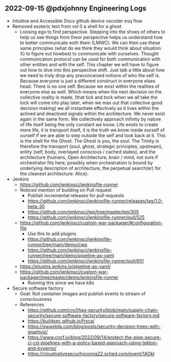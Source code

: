 ## 2022-09-15 @pdxjohnny Engineering Logs

- Intuitive and Accessible Docs github device vscoder esq flow
- Removed esoteric text from vol 0 a shell for a ghost
  - Loosing ego to find perspective. Stepping into the shoes of others to help us see things from theor perspective helps us understand how to better communicate eoth them (LMWC). We can then use these same principles (what do we think they would think about situation X) to figure out howbest to communicate with ourselves. Thought communication protocol can be used for both communication with other entities and with the self. This chapter we will have to figure out how to dive into this perspective shift. Just talk a little about how we need to truly drop any preconceived notions of who the self is. Because everyone is just a different construct in everyone elses head. There is no one self. Because we exist within the realities of everyone else as well. Which means when the next decision on the collective reality is made, (that tick and tock when we all take the lock will come into play later, when we max out that collective good decision making) we all instantiate effectively as it lives within the actived and deactived signals within the architecture. We never exist again in the same form. We collectively approach infinity by nature of life itself being the only constant we know. Life exists to create more life, it is transport itself, it is the truth we know inside ourself of ourself if we are able to step outside the self and look back at it. This is the shell for the Ghost. The Ghost is you, the soul. The Trinity is therefore the transport (soul, ghost, strategic principles, upstream), entity (self, body, overlayed conscious / cached states), and the architecture (humans, Open Architecture, brain / mind, not sure if orchestrator fits here; possibly when orchestration is bound by underlying description of architecture, the perpetual search(er) for the cleanest architecture: Alice).
- Jenkins
  - https://github.com/jenkinsci/jenkinsfile-runner
  - Noticed mention of building on Pull request
    - Publish incremental releases for pull requests
    - https://github.com/jenkinsci/jenkinsfile-runner/releases/tag/1.0-beta-30
    - https://github.com/jenkinsci/jep/tree/master/jep/305
    - https://github.com/jenkinsci/jenkinsfile-runner/pull/525
  - https://github.com/jenkinsci/custom-war-packager/#configuration-file
    - Use this to add plugins
    - https://github.com/jenkinsci/jenkinsfile-runner/tree/main/demo/cwp
    - https://github.com/jenkinsci/jenkinsfile-runner/tree/main/demo/pipeline-as-yaml
    - https://github.com/jenkinsci/jenkinsfile-runner/pull/651
  - https://plugins.jenkins.io/pipeline-as-yaml/
  - https://github.com/jenkinsci/custom-war-packager/tree/master/demo/jenkinsfile-runner
    - Running this since we have k8s
- Secure software factory
  - Goal: Roll container images and publish events to stream of consciousness
  - References
    - https://github.com/cncf/tag-security/blob/main/supply-chain-security/secure-software-factory/secure-software-factory.md
    - https://buildsec.github.io/frsca/
    - https://swagitda.com/blog/posts/security-decision-trees-with-graphviz/
    - https://www.cncf.io/blog/2022/09/14/protect-the-pipe-secure-ci-cd-pipelines-with-a-policy-based-approach-using-tekton-and-kyverno/
    - https://cloudnativesecurityconna22.sched.com/event/1AOkI